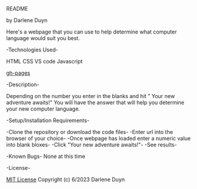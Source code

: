 README

by Darlene Duyn 

Here's a webpage that you can use to help determine what computer language would suit you best. 

-Technologies Used-

HTML
CSS
VS code
Javascript 

[gh-pages](https://darlene503.github.io/java-project/)

-Description-

Depending on the number you enter in the blanks and hit " Your new adventure awaits!" You will have the answer that will help you determine your new computer language. 

-Setup/Installation Requirements-

-Clone the repository or download the code files-
-Enter url into the browser of your choice-
-Once webpage has loaded enter a numeric value into blank bloxes-
-Click "Your new adventure awaits!"-
-See results-

-Known Bugs-
None at this time

-License-

[MIT License](https://choosealicense.com/licenses/mit/)
Copyright (c) 6/2023 Darlene Duyn


